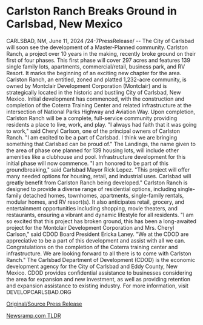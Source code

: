 # Carlston Ranch Breaks Ground in Carlsbad, New Mexico

CARLSBAD, NM, June 11, 2024 /24-7PressRelease/ -- The City of Carlsbad will soon see the development of a Master-Planned community. Carlston Ranch, a project over 10 years in the making, recently broke ground on their first of four phases. This first phase will cover 297 acres and features 139 single family lots, apartments, commercial/retail, business park, and RV Resort. It marks the beginning of an exciting new chapter for the area.  Carlston Ranch, an entitled, zoned and platted 1,232-acre community, is owned by Montclair Development Corporation (Montclair) and is strategically located in the historic and bustling City of Carlsbad, New Mexico. Initial development has commenced, with the construction and completion of the Coterra Training Center and related infrastructure at the intersection of National Parks Highway and Aviation Way. Upon completion, Carlston Ranch will be a complete, full-service community providing residents a place to live, work, and play.  "I always had faith that it was going to work," said Cheryl Carlson, one of the principal owners of Carlston Ranch. "I am excited to be a part of Carlsbad. I think we are bringing something that Carlsbad can be proud of."  The Landings, the name given to the area of phase one planned for 139 housing lots, will include other amenities like a clubhouse and pool. Infrastructure development for this initial phase will now commence.   "I am honored to be part of this groundbreaking," said Carlsbad Mayor Rick Lopez. "This project will offer many needed options for housing, retail, and industrial uses. Carlsbad will greatly benefit from Carlston Ranch being developed."  Carlston Ranch is designed to provide a diverse range of residential options, including single-family detached homes, townhomes, apartments, single-family rentals, modular homes, and RV resort(s). It also anticipates retail, grocery, and entertainment opportunities including shopping, movie theaters, and restaurants, ensuring a vibrant and dynamic lifestyle for all residents.  "I am so excited that this project has broken ground, this has been a long-awaited project for the Montclair Development Corporation and Mrs. Cheryl Carlson," said CDOD Board President Ericka Laney. "We at the CDOD are appreciative to be a part of this development and assist with all we can. Congratulations on the completion of the Coterra training center and infrastructure. We are looking forward to all there is to come with Carlston Ranch."  The Carlsbad Department of Development (CDOD) is the economic development agency for the City of Carlsbad and Eddy County, New Mexico. CDOD provides confidential assistance to businesses considering the area for expansion and new investment, as well as providing retention and expansion assistance to existing industry. For more information, visit DEVELOPCARLSBAD.ORG 

[Original/Source Press Release](https://www.24-7pressrelease.com/press-release/511607/carlston-ranch-breaks-ground-in-carlsbad-new-mexico) 

[Newsramp.com TLDR](https://newsramp.com/None) 